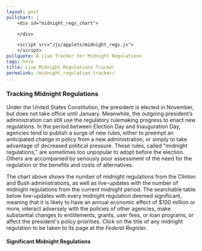 ```yaml
---
layout: post
pullchart: |
    <div id="midnight_regs_chart">

    </div>

    <script src="/js/applets/midnight_regs.js">
    </script>
pullquote: A Live Tracker for Midnight Regulations
tags: hero
title: Live Midnight Regulations Tracker
permalink: /midnight_regulation_tracker/
...
```


<div id="midnight_regs_chart"></div>


### Tracking Midnight Regulations

Under the United States Constitution, the president is elected in November, but does not take office until January. Meanwhile, the outgoing president’s administration can still use the regulatory rulemaking progress to enact new regulations. In the period between Election Day and Inauguration Day, agencies tend to publish a surge of new rules, either to preempt an anticipated change in policy from a new administration, or simply to take advantage of decreased political pressure. These rules, called "midnight regulations," are sometimes too unpopular to adopt before the election. Others are accompanied by seriously poor assessment of the need for the regulation or the benefits and costs of alternatives.

The chart above shows the number of midnight regulations from the Clinton and Bush administrations, as well as live-updates with the number of midnight regulations from the current midnight period. The searchable table below live-updates with every midnight regulation deemed significant, meaning that it is likely to have an annual economic effect of \$100 million or more, interact adversely with the policies of other agencies, make substantial changes to entitlements, grants, user fees, or loan programs, or affect the president's policy priorities. Click on the title of any midnight regulation to be taken to its page at the *Federal Register*.

#### Significant Midnight Regulations

<table id="midnight_regs_table"> </table>
<script src="/js/applets/midnight_regs.js">
</script>

